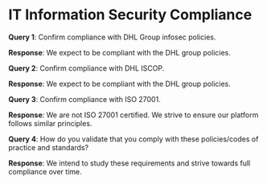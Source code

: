 # IT Information Security Compliance

**Query 1**: Confirm compliance with DHL Group infosec policies.

**Response**: We expect to be compliant with the DHL group policies.

**Query 2**: Confirm compliance with DHL ISCOP.

**Response**: We expect to be compliant with the DHL group policies.

**Query 3**: Confirm compliance with ISO 27001.

**Response**: We are not ISO 27001 certified. We strive to ensure our platform follows similar principles.

**Query 4**: How do you validate that you comply with these policies/codes of practice and standards?

**Response**: We intend to study these requirements and strive towards full compliance over time.
